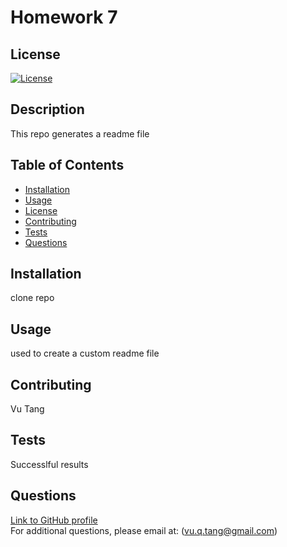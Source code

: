 
  # Homework 7
  
  ## License
  [![License](https://img.shields.io/badge/License-Apache%202.0-blue.svg)](https://opensource.org/licenses/MIT)

  ## Description
  This repo generates a readme file

  ## Table of Contents
  * [Installation](#installation)<br />
  * [Usage](#usage)<br />
  * [License](#license)<br />
  * [Contributing](#contributing)<br />
  * [Tests](#tests)<br />
  * [Questions](#questions)

  ## Installation
  clone repo

  ## Usage
  used to create a custom readme file

  ## Contributing
  Vu Tang

  ## Tests
  Successlful results

  ## Questions
  [Link to GitHub profile](https://github.com/vutanguofa)<br />
  For additional questions, please email at: (vu.q.tang@gmail.com)
  